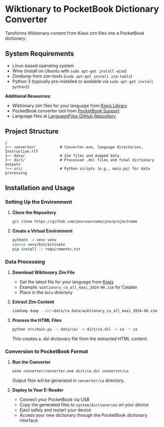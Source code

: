 # Wiktionary to PocketBook Dictionary Converter

Tansforms Wiktionary content from Kiwix zim files into a PocketBook dictionary.

## System Requirements
- Linux-based operating system
- Wine (install on Ubuntu with `sudo apt-get install wine`)
- Zimdump from zim-tools (`sudo apt-get install zim-tools`)
- Python 3 (typically pre-installed or available via `sudo apt-get install python3`)

**Additional Resources:**
- Wiktionary zim files for your language from [Kiwix Library](https://library.kiwix.org/)
- PocketBook converter tool from [PocketBook Support](https://www.pocketbook-int.com/ge/support/pocketbook-touch)
- Language files at [LanguageFiles GitHub Repository](https://github.com/Markismus/LanguageFilesPocketbookConverter/tree/main)

## Project Structure
```
/
├── converter/           # Converter.exe, language directories, Instruction.rtf
├── data/                # Zim files and dumped data
├── dict/                # Processed .dsl files and final dictionary outputs
└── src/                 # Python scripts (e.g., main.py) for data processing
```

## Installation and Usage

### Setting Up the Environment
1. **Clone the Repository**
   ```bash
   git clone https://github.com/yourusername/yourprojectname
   ```

2. **Create a Virtual Environment**
   ```bash
   python3 -m venv venv
   source venv/bin/activate
   pip install -r requirements.txt
   ```

### Data Processing
1. **Download Wiktionary Zim File**
   - Get the latest file for your language from [Kiwix](https://library.kiwix.org/)
   - Example: `wiktionary_ca_all_maxi_2024-06.zim` for Catalan
   - Place in the `data` directory

2. **Extract Zim Content**
   ```bash
   zimdump dump --dir=data/ca data/wiktionary_ca_all_maxi_2024-06.zim
   ```

3. **Process the HTML Files**
   ```bash
   python src/main.py -i data/ca/ -o dict/ca.dsl -s ca -t ca
   ```
   This creates a .dsl dictionary file from the extracted HTML content.

### Conversion to PocketBook Format
1. **Run the Converter**
   ```bash
   wine converter/converter.exe dict/ca.dsl converter/ca
   ```
   Output files will be generated in `converter/ca` directory.

2. **Deploy to Your E-Reader**
   - Connect your PocketBook via USB
   - Copy the generated files to `system/dictionaries` on your device
   - Eject safely and restart your device
   - Access your new dictionary through the PocketBook dictionary interface

